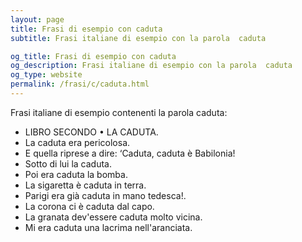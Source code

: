 ```yaml
---
layout: page
title: Frasi di esempio con caduta 
subtitle: Frasi italiane di esempio con la parola  caduta

og_title: Frasi di esempio con caduta 
og_description: Frasi italiane di esempio con la parola  caduta
og_type: website
permalink: /frasi/c/caduta.html
---
```


Frasi italiane di esempio contenenti la parola caduta:


- LIBRO SECONDO • LA CADUTA.
- La caduta era pericolosa.
- E quella riprese a dire: ‘Caduta, caduta è Babilonia!
- Sotto di lui la caduta.
- Poi era caduta la bomba.
- La sigaretta è caduta in terra.
- Parigi era già caduta in mano tedesca!.
- La corona ci è caduta dal capo.
- La granata dev'essere caduta molto vicina.
- Mi era caduta una lacrima nell'aranciata.
